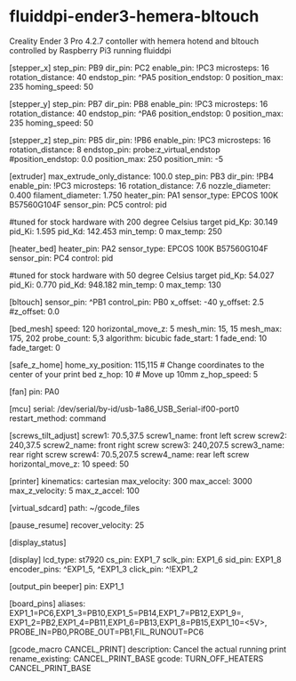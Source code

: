 # fluiddpi-ender3-hemera-bltouch
Creality Ender 3 Pro 4.2.7 contoller with hemera hotend and bltouch controlled by Raspberry Pi3 running fluiddpi

[stepper_x]
step_pin: PB9
dir_pin: PC2
enable_pin: !PC3
microsteps: 16
rotation_distance: 40
endstop_pin: ^PA5
position_endstop: 0
position_max: 235
homing_speed: 50

[stepper_y]
step_pin: PB7
dir_pin: PB8
enable_pin: !PC3
microsteps: 16
rotation_distance: 40
endstop_pin: ^PA6
position_endstop: 0
position_max: 235
homing_speed: 50

[stepper_z]
step_pin: PB5
dir_pin: !PB6
enable_pin: !PC3
microsteps: 16
rotation_distance: 8
endstop_pin: probe:z_virtual_endstop
#position_endstop: 0.0
position_max: 250
position_min: -5

[extruder]
max_extrude_only_distance: 100.0
step_pin: PB3
dir_pin: !PB4
enable_pin: !PC3
microsteps: 16
rotation_distance: 7.6
nozzle_diameter: 0.400
filament_diameter: 1.750
heater_pin: PA1
sensor_type: EPCOS 100K B57560G104F
sensor_pin: PC5
control: pid

#tuned for stock hardware with 200 degree Celsius target
pid_Kp: 30.149
pid_Ki: 1.595
pid_Kd: 142.453
min_temp: 0
max_temp: 250

[heater_bed]
heater_pin: PA2
sensor_type: EPCOS 100K B57560G104F
sensor_pin: PC4
control: pid

#tuned for stock hardware with 50 degree Celsius target
pid_Kp: 54.027
pid_Ki: 0.770
pid_Kd: 948.182
min_temp: 0
max_temp: 130

[bltouch]
sensor_pin: ^PB1
control_pin: PB0
x_offset: -40
y_offset: 2.5
#z_offset: 0.0

[bed_mesh]
speed: 120
horizontal_move_z: 5
mesh_min: 15, 15
mesh_max: 175, 202
probe_count: 5,3
algorithm: bicubic
fade_start: 1
fade_end: 10
fade_target: 0

[safe_z_home] 
home_xy_position: 115,115 # Change coordinates to the center of your print bed
z_hop: 10                 # Move up 10mm z_hop_speed: 5

[fan]
pin: PA0

[mcu]
serial: /dev/serial/by-id/usb-1a86_USB_Serial-if00-port0
restart_method: command


[screws_tilt_adjust]
screw1: 70.5,37.5
screw1_name: front left screw
screw2: 240,37.5
screw2_name: front right screw
screw3: 240,207.5
screw3_name: rear right screw
screw4: 70.5,207.5
screw4_name: rear left screw
horizontal_move_z: 10
speed: 50


[printer]
kinematics: cartesian
max_velocity: 300
max_accel: 3000
max_z_velocity: 5
max_z_accel: 100


[virtual_sdcard]
path: ~/gcode_files

[pause_resume]
recover_velocity: 25

[display_status]

[display]
lcd_type: st7920
cs_pin: EXP1_7
sclk_pin: EXP1_6
sid_pin: EXP1_8
encoder_pins: ^EXP1_5, ^EXP1_3
click_pin: ^!EXP1_2

[output_pin beeper]
pin: EXP1_1

[board_pins]
aliases:
  EXP1_1=PC6,EXP1_3=PB10,EXP1_5=PB14,EXP1_7=PB12,EXP1_9=<GND>,
  EXP1_2=PB2,EXP1_4=PB11,EXP1_6=PB13,EXP1_8=PB15,EXP1_10=<5V>,
  PROBE_IN=PB0,PROBE_OUT=PB1,FIL_RUNOUT=PC6

[gcode_macro CANCEL_PRINT]
description: Cancel the actual running print
rename_existing: CANCEL_PRINT_BASE
gcode:
  TURN_OFF_HEATERS
  CANCEL_PRINT_BASE
